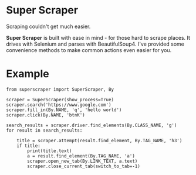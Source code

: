 # Super Scraper
Scraping couldn't get much easier.  

**Super Scraper** is built with ease in mind - for those hard to scrape places. It drives with Selenium and parses with BeautifulSoup4. I've provided some convenience methods to make common actions even easier for you.

# Example

```
from superscraper import SuperScraper, By

scraper = SuperScraper(show_process=True)
scraper.search('https://www.google.com')
scraper.fill_in(By.NAME, 'q', 'hello world')
scraper.click(By.NAME, 'btnK')

search_results = scraper.driver.find_elements(By.CLASS_NAME, 'g')
for result in search_results:

    title = scraper.attempt(result.find_element, By.TAG_NAME, 'h3')
    if title:
        print(title.text)
        a = result.find_element(By.TAG_NAME, 'a')
        scraper.open_new_tab(By.LINK_TEXT, a.text)
        scraper.close_current_tab(switch_to_tab=-1)
```